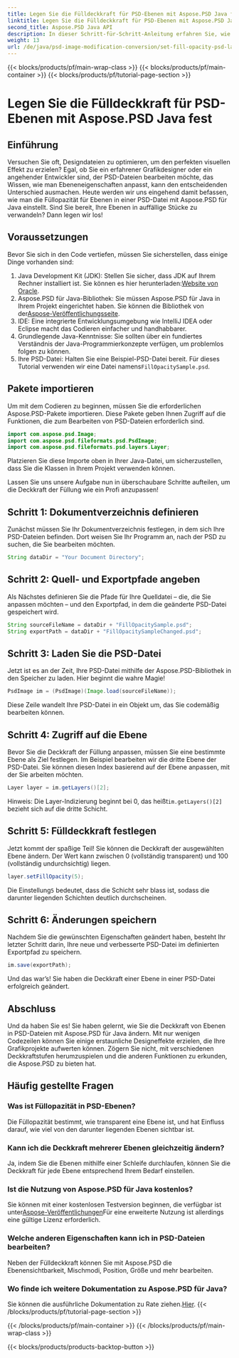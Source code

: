 ```yaml
---
title: Legen Sie die Fülldeckkraft für PSD-Ebenen mit Aspose.PSD Java fest
linktitle: Legen Sie die Fülldeckkraft für PSD-Ebenen mit Aspose.PSD Java fest
second_title: Aspose.PSD Java API
description: In dieser Schritt-für-Schritt-Anleitung erfahren Sie, wie Sie mit Aspose.PSD für Java die Deckkraft von PSD-Ebenen festlegen. Verbessern Sie Ihre Grafikdesignprojekte effizient.
weight: 13
url: /de/java/psd-image-modification-conversion/set-fill-opacity-psd-layers/
---
```


{{< blocks/products/pf/main-wrap-class >}}
{{< blocks/products/pf/main-container >}}
{{< blocks/products/pf/tutorial-page-section >}}

# Legen Sie die Fülldeckkraft für PSD-Ebenen mit Aspose.PSD Java fest

## Einführung
Versuchen Sie oft, Designdateien zu optimieren, um den perfekten visuellen Effekt zu erzielen? Egal, ob Sie ein erfahrener Grafikdesigner oder ein angehender Entwickler sind, der PSD-Dateien bearbeiten möchte, das Wissen, wie man Ebeneneigenschaften anpasst, kann den entscheidenden Unterschied ausmachen. Heute werden wir uns eingehend damit befassen, wie man die Füllopazität für Ebenen in einer PSD-Datei mit Aspose.PSD für Java einstellt. Sind Sie bereit, Ihre Ebenen in auffällige Stücke zu verwandeln? Dann legen wir los!
## Voraussetzungen
Bevor Sie sich in den Code vertiefen, müssen Sie sicherstellen, dass einige Dinge vorhanden sind:
1.  Java Development Kit (JDK): Stellen Sie sicher, dass JDK auf Ihrem Rechner installiert ist. Sie können es hier herunterladen:[Website von Oracle](https://www.oracle.com/java/technologies/javase-downloads.html).
2.  Aspose.PSD für Java-Bibliothek: Sie müssen Aspose.PSD für Java in Ihrem Projekt eingerichtet haben. Sie können die Bibliothek von der[Aspose-Veröffentlichungsseite](https://releases.aspose.com/psd/java/).
3. IDE: Eine integrierte Entwicklungsumgebung wie IntelliJ IDEA oder Eclipse macht das Codieren einfacher und handhabbarer.
4. Grundlegende Java-Kenntnisse: Sie sollten über ein fundiertes Verständnis der Java-Programmierkonzepte verfügen, um problemlos folgen zu können.
5.  Ihre PSD-Datei: Halten Sie eine Beispiel-PSD-Datei bereit. Für dieses Tutorial verwenden wir eine Datei namens`FillOpacitySample.psd`.
## Pakete importieren
Um mit dem Codieren zu beginnen, müssen Sie die erforderlichen Aspose.PSD-Pakete importieren. Diese Pakete geben Ihnen Zugriff auf die Funktionen, die zum Bearbeiten von PSD-Dateien erforderlich sind.
```java
import com.aspose.psd.Image;
import com.aspose.psd.fileformats.psd.PsdImage;
import com.aspose.psd.fileformats.psd.layers.Layer;
```
Platzieren Sie diese Importe oben in Ihrer Java-Datei, um sicherzustellen, dass Sie die Klassen in Ihrem Projekt verwenden können.

Lassen Sie uns unsere Aufgabe nun in überschaubare Schritte aufteilen, um die Deckkraft der Füllung wie ein Profi anzupassen!
## Schritt 1: Dokumentverzeichnis definieren
Zunächst müssen Sie Ihr Dokumentverzeichnis festlegen, in dem sich Ihre PSD-Dateien befinden. Dort weisen Sie Ihr Programm an, nach der PSD zu suchen, die Sie bearbeiten möchten.
```java
String dataDir = "Your Document Directory";
```
## Schritt 2: Quell- und Exportpfade angeben
Als Nächstes definieren Sie die Pfade für Ihre Quelldatei – die, die Sie anpassen möchten – und den Exportpfad, in dem die geänderte PSD-Datei gespeichert wird.
```java
String sourceFileName = dataDir + "FillOpacitySample.psd";
String exportPath = dataDir + "FillOpacitySampleChanged.psd";
```
## Schritt 3: Laden Sie die PSD-Datei
Jetzt ist es an der Zeit, Ihre PSD-Datei mithilfe der Aspose.PSD-Bibliothek in den Speicher zu laden. Hier beginnt die wahre Magie!
```java
PsdImage im = (PsdImage)(Image.load(sourceFileName));
```
Diese Zeile wandelt Ihre PSD-Datei in ein Objekt um, das Sie codemäßig bearbeiten können.
## Schritt 4: Zugriff auf die Ebene
Bevor Sie die Deckkraft der Füllung anpassen, müssen Sie eine bestimmte Ebene als Ziel festlegen. Im Beispiel bearbeiten wir die dritte Ebene der PSD-Datei. Sie können diesen Index basierend auf der Ebene anpassen, mit der Sie arbeiten möchten.
```java
Layer layer = im.getLayers()[2];
```
 Hinweis: Die Layer-Indizierung beginnt bei 0, das heißt`im.getLayers()[2]` bezieht sich auf die dritte Schicht.
## Schritt 5: Fülldeckkraft festlegen
Jetzt kommt der spaßige Teil! Sie können die Deckkraft der ausgewählten Ebene ändern. Der Wert kann zwischen 0 (vollständig transparent) und 100 (vollständig undurchsichtig) liegen.
```java
layer.setFillOpacity(5);
```
 Die Einstellung`5` bedeutet, dass die Schicht sehr blass ist, sodass die darunter liegenden Schichten deutlich durchscheinen.
## Schritt 6: Änderungen speichern
Nachdem Sie die gewünschten Eigenschaften geändert haben, besteht Ihr letzter Schritt darin, Ihre neue und verbesserte PSD-Datei im definierten Exportpfad zu speichern.
```java
im.save(exportPath);
```
Und das war’s! Sie haben die Deckkraft einer Ebene in einer PSD-Datei erfolgreich geändert.
## Abschluss
Und da haben Sie es! Sie haben gelernt, wie Sie die Deckkraft von Ebenen in PSD-Dateien mit Aspose.PSD für Java ändern. Mit nur wenigen Codezeilen können Sie einige erstaunliche Designeffekte erzielen, die Ihre Grafikprojekte aufwerten können. Zögern Sie nicht, mit verschiedenen Deckkraftstufen herumzuspielen und die anderen Funktionen zu erkunden, die Aspose.PSD zu bieten hat.
## Häufig gestellte Fragen
### Was ist Füllopazität in PSD-Ebenen?
Die Füllopazität bestimmt, wie transparent eine Ebene ist, und hat Einfluss darauf, wie viel von den darunter liegenden Ebenen sichtbar ist.
### Kann ich die Deckkraft mehrerer Ebenen gleichzeitig ändern?
Ja, indem Sie die Ebenen mithilfe einer Schleife durchlaufen, können Sie die Deckkraft für jede Ebene entsprechend Ihrem Bedarf einstellen.
### Ist die Nutzung von Aspose.PSD für Java kostenlos?
 Sie können mit einer kostenlosen Testversion beginnen, die verfügbar ist unter[Aspose-Veröffentlichungen](https://releases.aspose.com/)Für eine erweiterte Nutzung ist allerdings eine gültige Lizenz erforderlich.
### Welche anderen Eigenschaften kann ich in PSD-Dateien bearbeiten?
Neben der Fülldeckkraft können Sie mit Aspose.PSD die Ebenensichtbarkeit, Mischmodi, Position, Größe und mehr bearbeiten.
### Wo finde ich weitere Dokumentation zu Aspose.PSD für Java?
 Sie können die ausführliche Dokumentation zu Rate ziehen.[Hier](https://reference.aspose.com/psd/java/).
{{< /blocks/products/pf/tutorial-page-section >}}

{{< /blocks/products/pf/main-container >}}
{{< /blocks/products/pf/main-wrap-class >}}

{{< blocks/products/products-backtop-button >}}
